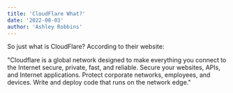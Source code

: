 ```yaml
---
title: 'CloudFlare What?'
date: '2022-08-03'
author: 'Ashley Robbins'
---
```

So just what is CloudFlare? According to their website: 

"Cloudflare is a global network designed to make everything you connect to the Internet secure, private, fast, and reliable. Secure your websites, APIs, and Internet applications. Protect corporate networks, employees, and devices. Write and deploy code that runs on the network edge."